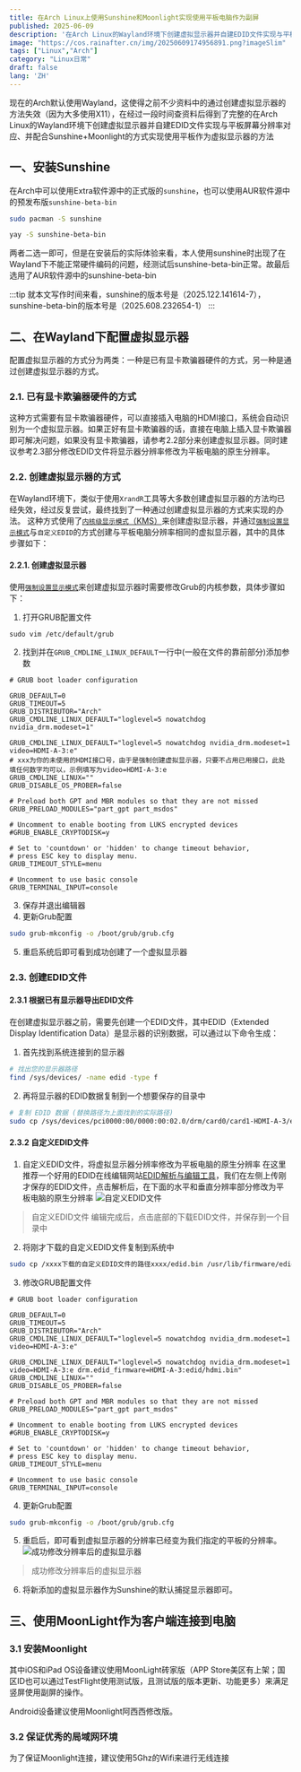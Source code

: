 ```yaml
---
title: 在Arch Linux上使用Sunshine和Moonlight实现使用平板电脑作为副屏
published: 2025-06-09
description: '在Arch Linux的Wayland环境下创建虚拟显示器并自建EDID文件实现与平板屏幕分辨率对应，并配合Sunshine+Moonlight的方式实现使用平板作为副屏'
image: "https://cos.rainafter.cn/img/20250609174956891.png?imageSlim"
tags: ["Linux","Arch"]
category: "Linux日常"
draft: false 
lang: 'ZH' 
---
```


现在的Arch默认使用Wayland，这使得之前不少资料中的通过创建虚拟显示器的方法失效（因为大多使用X11），在经过一段时间查资料后得到了完整的在Arch Linux的Wayland环境下创建虚拟显示器并自建EDID文件实现与平板屏幕分辨率对应、并配合Sunshine+Moonlight的方式实现使用平板作为虚拟显示器的方法


## 一、安装Sunshine
在Arch中可以使用Extra软件源中的正式版的`sunshine`，也可以使用AUR软件源中的预发布版`sunshine-beta-bin`

```bash
sudo pacman -S sunshine
```

```bash
yay -S sunshine-beta-bin 
```

两者二选一即可，但是在安装后的实际体验来看，本人使用sunshine时出现了在Wayland下不能正常硬件编码的问题，经测试后sunshine-beta-bin正常。故最后选用了AUR软件源中的sunshine-beta-bin

:::tip
就本文写作时间来看，sunshine的版本号是（2025.122.141614-7），sunshine-beta-bin的版本号是（2025.608.232654-1）
:::

## 二、在Wayland下配置虚拟显示器

配置虚拟显示器的方式分为两类：一种是已有显卡欺骗器硬件的方式，另一种是通过创建虚拟显示器的方式。
### 2.1. 已有显卡欺骗器硬件的方式
这种方式需要有显卡欺骗器硬件，可以直接插入电脑的HDMI接口，系统会自动识别为一个虚拟显示器。如果正好有显卡欺骗器的话，直接在电脑上插入显卡欺骗器即可解决问题，如果没有显卡欺骗器，请参考2.2部分来创建虚拟显示器。同时建议参考2.3部分修改EDID文件将显示器分辨率修改为平板电脑的原生分辨率。
### 2.2. 创建虚拟显示器的方式
在Wayland环境下，类似于使用`XrandR`工具等大多数创建虚拟显示器的方法均已经失效，经过反复尝试，最终找到了一种通过创建虚拟显示器的方式来实现的办法。
这种方式使用了[`内核级显示模式`（KMS）](https://wiki.archlinuxcn.org/wiki/%E5%86%85%E6%A0%B8%E7%BA%A7%E6%98%BE%E7%A4%BA%E6%A8%A1%E5%BC%8F%E8%AE%BE%E7%BD%AE#)来创建虚拟显示器，并通过[`强制设置显示模式`](https://wiki.archlinuxcn.org/wiki/%E5%86%85%E6%A0%B8%E7%BA%A7%E6%98%BE%E7%A4%BA%E6%A8%A1%E5%BC%8F%E8%AE%BE%E7%BD%AE#%E5%BC%BA%E5%88%B6%E8%AE%BE%E7%BD%AE%E6%98%BE%E7%A4%BA%E6%A8%A1%E5%BC%8F%E4%B8%8E_EDID)与`自定义EDID`的方式创建与平板电脑分辨率相同的虚拟显示器，其中的具体步骤如下：
#### 2.2.1. 创建虚拟显示器
使用[`强制设置显示模式`](https://wiki.archlinuxcn.org/wiki/%E5%86%85%E6%A0%B8%E7%BA%A7%E6%98%BE%E7%A4%BA%E6%A8%A1%E5%BC%8F%E8%AE%BE%E7%BD%AE#%E5%BC%BA%E5%88%B6%E8%AE%BE%E7%BD%AE%E6%98%BE%E7%A4%BA%E6%A8%A1%E5%BC%8F%E4%B8%8E_EDID)来创建虚拟显示器时需要修改Grub的内核参数，具体步骤如下：
1. 打开GRUB配置文件
```bash"
sudo vim /etc/default/grub
```
2. 找到并在`GRUB_CMDLINE_LINUX_DEFAULT`一行中(一般在文件的靠前部分)添加参数
```shell title="/etc/default/grub" ins={"在此行的最后添加一个video=HDMI-A-xxx:e":7-9} del={6}
# GRUB boot loader configuration

GRUB_DEFAULT=0
GRUB_TIMEOUT=5
GRUB_DISTRIBUTOR="Arch"
GRUB_CMDLINE_LINUX_DEFAULT="loglevel=5 nowatchdog nvidia_drm.modeset=1"

GRUB_CMDLINE_LINUX_DEFAULT="loglevel=5 nowatchdog nvidia_drm.modeset=1 video=HDMI-A-3:e"
# xxx为你的未使用的HDMI接口号，由于是强制创建虚拟显示器，只要不占用已用接口，此处填任何数字均可以，示例填写为video=HDMI-A-3:e
GRUB_CMDLINE_LINUX=""
GRUB_DISABLE_OS_PROBER=false

# Preload both GPT and MBR modules so that they are not missed
GRUB_PRELOAD_MODULES="part_gpt part_msdos"

# Uncomment to enable booting from LUKS encrypted devices
#GRUB_ENABLE_CRYPTODISK=y

# Set to 'countdown' or 'hidden' to change timeout behavior,
# press ESC key to display menu.
GRUB_TIMEOUT_STYLE=menu

# Uncomment to use basic console
GRUB_TERMINAL_INPUT=console
```
3. 保存并退出编辑器
4. 更新Grub配置
```bash
sudo grub-mkconfig -o /boot/grub/grub.cfg
```
5. 重启系统后即可看到成功创建了一个虚拟显示器

### 2.3. 创建EDID文件
#### 2.3.1 根据已有显示器导出EDID文件

在创建虚拟显示器之前，需要先创建一个EDID文件，其中EDID（Extended Display Identification Data）是显示器的识别数据，可以通过以下命令生成：

1. 首先找到系统连接到的显示器
```bash
# 找出您的显示器路径
find /sys/devices/ -name edid -type f
```
2. 再将显示器的EDID数据复制到一个想要保存的目录中
```bash
# 复制 EDID 数据 (替换路径为上面找到的实际路径)
sudo cp /sys/devices/pci0000:00/0000:00:02.0/drm/card0/card1-HDMI-A-3/edid /xxxx想要保存到的路径xxxx/edid.bin
```
#### 2.3.2 自定义EDID文件

1. 自定义EDID文件，将虚拟显示器分辨率修改为平板电脑的原生分辨率
在这里推荐一个好用的EDID在线编辑网站[EDID解析与编辑工具](https://edid.wherelse.cc/)，我们在左侧上传刚才保存的EDID文件，点击解析后，在下面的水平和垂直分辨率部分修改为平板电脑的原生分辨率
![自定义EDID文件](https://cos.rainafter.cn/img/20250617140623522.png?imageSlim)
> 自定义EDID文件
编辑完成后，点击底部的下载EDID文件，并保存到一个目录中
2. 将刚才下载的自定义EDID文件复制到系统中
``` bash
sudo cp /xxxx下载的自定义EDID文件的路径xxxx/edid.bin /usr/lib/firmware/edid/hdmi.bin
```
3. 修改GRUB配置文件
```shell title="/etc/default/grub" ins={"在此行的最后添加一个drm.edid_firmware=HDMI-A-3:edid/hdmi.bin":7-8} del={6}
# GRUB boot loader configuration

GRUB_DEFAULT=0
GRUB_TIMEOUT=5
GRUB_DISTRIBUTOR="Arch"
GRUB_CMDLINE_LINUX_DEFAULT="loglevel=5 nowatchdog nvidia_drm.modeset=1 video=HDMI-A-3:e"

GRUB_CMDLINE_LINUX_DEFAULT="loglevel=5 nowatchdog nvidia_drm.modeset=1 video=HDMI-A-3:e drm.edid_firmware=HDMI-A-3:edid/hdmi.bin"
GRUB_CMDLINE_LINUX=""
GRUB_DISABLE_OS_PROBER=false

# Preload both GPT and MBR modules so that they are not missed
GRUB_PRELOAD_MODULES="part_gpt part_msdos"

# Uncomment to enable booting from LUKS encrypted devices
#GRUB_ENABLE_CRYPTODISK=y

# Set to 'countdown' or 'hidden' to change timeout behavior,
# press ESC key to display menu.
GRUB_TIMEOUT_STYLE=menu

# Uncomment to use basic console
GRUB_TERMINAL_INPUT=console
```
4. 更新Grub配置
```bash
sudo grub-mkconfig -o /boot/grub/grub.cfg
```
5. 重启后，即可看到虚拟显示器的分辨率已经变为我们指定的平板的分辨率。
![成功修改分辨率后的虚拟显示器](https://cos.rainafter.cn/img/20250617135314179.png?imageSlim)
> 成功修改分辨率后的虚拟显示器
6. 将新添加的虚拟显示器作为Sunshine的默认捕捉显示器即可。

## 三、使用MoonLight作为客户端连接到电脑
### 3.1 安装Moonlight
其中iOS和iPad OS设备建议使用MoonLight砖家版（APP Store美区有上架；国区ID也可以通过TestFlight使用测试版，且测试版的版本更新、功能更多）来满足竖屏使用副屏的操作。

Android设备建议使用Moonlight阿西西修改版。

### 3.2 保证优秀的局域网环境
为了保证Moonlight连接，建议使用5Ghz的Wifi来进行无线连接